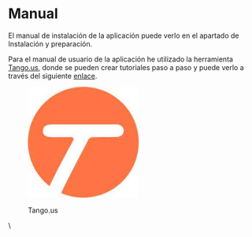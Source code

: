 # Manual

El manual de instalación de la aplicación puede verlo en el apartado de Instalación y preparación.&#x20;



Para el manual de usuario de la aplicación he utilizado la herramienta [Tango.us](http://tango.us), donde se pueden crear tutoriales paso a paso y puede verlo a través del siguiente [enlace](https://app.tango.us/app/workflow/Manual-de-usuario-VisionPlay-4b6e961ad1ad429782c9c4e4c040401b).

<figure><img src=".gitbook/assets/image.png" alt=""><figcaption><p>Tango.us</p></figcaption></figure>

\
